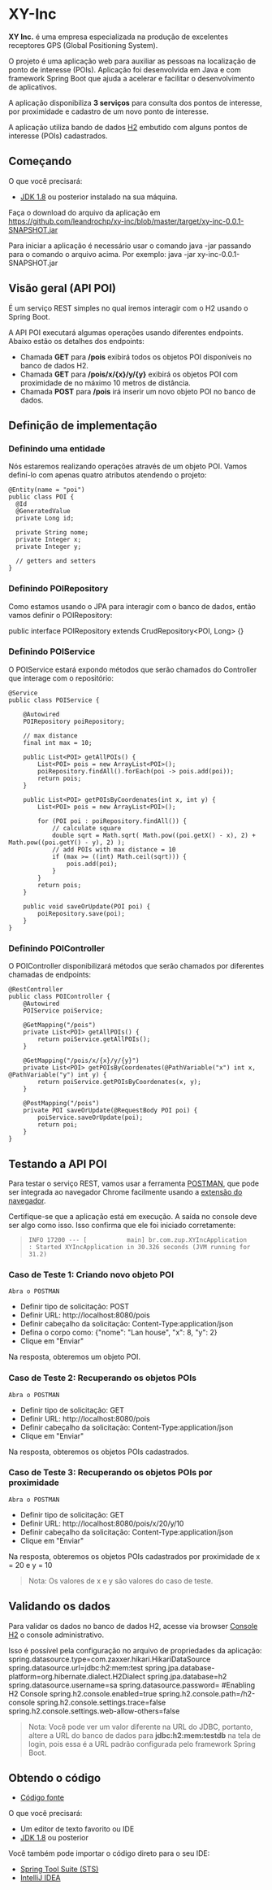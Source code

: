 # XY-Inc

**XY Inc.** é uma empresa especializada na produção de excelentes receptores GPS (Global Positioning System).

O projeto é uma aplicação web para auxiliar as pessoas na localização de ponto de interesse (POIs). Aplicação foi desenvolvida em Java e com framework Spring Boot que ajuda a acelerar e facilitar o desenvolvimento de aplicativos.

A aplicação disponibiliza **3 serviços** para consulta dos pontos de interesse, por proximidade e cadastro de um novo ponto de interesse.

A aplicação utiliza bando de dados [H2](http://www.h2database.com/html/main.html) embutido com alguns pontos de interesse (POIs) cadastrados.

## Começando

O que você precisará:
* [JDK 1.8](http://www.oracle.com/technetwork/java/javase/downloads/index.html) ou posterior instalado na sua máquina.

Faça o download do arquivo da aplicação em https://github.com/leandrochp/xy-inc/blob/master/target/xy-inc-0.0.1-SNAPSHOT.jar

Para iniciar a aplicação é necessário usar o comando java -jar passando para o comando o arquivo acima. Por exemplo: java -jar xy-inc-0.0.1-SNAPSHOT.jar

## Visão geral (API POI) 
É um serviço REST simples no qual iremos interagir com o H2 usando o Spring Boot.

A API POI executará algumas operações usando diferentes endpoints. Abaixo estão os detalhes dos endpoints:

* Chamada **GET** para **/pois** exibirá todos os objetos POI disponíveis no banco de dados H2.
* Chamada **GET** para **/pois/x/{x}/y/{y}** exibirá os objetos POI com proximidade de no máximo 10 metros de distância.
* Chamada **POST** para **/pois** irá inserir um novo objeto POI no banco de dados.

## Definição de implementação

### Definindo uma entidade
Nós estaremos realizando operações através de um objeto POI. Vamos definí-lo com apenas quatro atributos atendendo o projeto:

    @Entity(name = "poi")
    public class POI {
      @Id
      @GeneratedValue
      private Long id;
      
      private String nome;
      private Integer x;
      private Integer y;
      
      // getters and setters
    }

### Definindo POIRepository
Como estamos usando o JPA para interagir com o banco de dados, então vamos definir o POIRepository:

public interface POIRepository extends CrudRepository<POI, Long> {}

### Definindo POIService
O POIService estará expondo métodos que serão chamados do Controller que interage com o repositório:

    @Service
    public class POIService {
    
    	@Autowired
    	POIRepository poiRepository;
    	
    	// max distance
    	final int max = 10;
    	
    	public List<POI> getAllPOIs() {
    		List<POI> pois = new ArrayList<POI>();
    		poiRepository.findAll().forEach(poi -> pois.add(poi));
    		return pois;
    	}
    
    	public List<POI> getPOIsByCoordenates(int x, int y) {	
    		List<POI> pois = new ArrayList<POI>();
    		
    		for (POI poi : poiRepository.findAll()) {
    			// calculate square
    			double sqrt	= Math.sqrt( Math.pow((poi.getX() - x), 2) + Math.pow((poi.getY() - y), 2) );
    			// add POIs with max distance = 10
    			if (max >= ((int) Math.ceil(sqrt))) {
    				pois.add(poi);
    			}
    		}
    		return pois;
    	}
    	
    	public void saveOrUpdate(POI poi) {
    		poiRepository.save(poi);
    	}
    }

### Definindo POIController
O POIController disponibilizará métodos que serão chamados por diferentes chamadas de endpoints:

    @RestController
    public class POIController {
    	@Autowired
    	POIService poiService;
    	
    	@GetMapping("/pois")
    	private List<POI> getAllPOIs() {
    		return poiService.getAllPOIs();
    	}
    	
    	@GetMapping("/pois/x/{x}/y/{y}")
    	private List<POI> getPOIsByCoordenates(@PathVariable("x") int x, @PathVariable("y") int y) {
     		return poiService.getPOIsByCoordenates(x, y);
    	}
    	
    	@PostMapping("/pois")
    	private POI saveOrUpdate(@RequestBody POI poi) {
    		poiService.saveOrUpdate(poi);
    		return poi;
    	}
    }

## Testando a API POI
Para testar o serviço REST, vamos usar a ferramenta [POSTMAN](https://www.getpostman.com/), que pode ser integrada ao navegador Chrome facilmente usando a [extensão do navegador](https://chrome.google.com/webstore/detail/postman/fhbjgbiflinjbdggehcddcbncdddomop).

Certifique-se que a aplicação está em execução. A saída no console deve ser algo como isso. Isso confirma que ele foi iniciado corretamente:
> `INFO 17200 --- [           main] br.com.zup.XYIncApplication              : Started XYIncApplication in 30.326 seconds (JVM running for 31.2)`

### Caso de Teste 1: Criando novo objeto POI
`Abra o POSTMAN`

* Definir tipo de solicitação: POST
* Definir URL: http://localhost:8080/pois
* Definir cabeçalho da solicitação: Content-Type:application/json
* Defina o corpo como: {"nome": "Lan house", "x": 8, "y": 2}
* Clique em "Enviar"

Na resposta, obteremos um objeto POI.

### Caso de Teste 2: Recuperando os objetos POIs
`Abra o POSTMAN`

* Definir tipo de solicitação: GET
* Definir URL: http://localhost:8080/pois
* Definir cabeçalho da solicitação: Content-Type:application/json
* Clique em "Enviar"

Na resposta, obteremos os objetos POIs cadastrados.

### Caso de Teste 3: Recuperando os objetos POIs por proximidade
`Abra o POSTMAN`

* Definir tipo de solicitação: GET
* Definir URL: http://localhost:8080/pois/x/20/y/10
* Definir cabeçalho da solicitação: Content-Type:application/json
* Clique em "Enviar"

Na resposta, obteremos os objetos POIs cadastrados por proximidade de x = 20 e y = 10

> Nota: Os valores de x e y são valores do caso de teste.

## Validando os dados
Para validar os dados no banco de dados H2, acesse via browser [Console H2](http://localhost:8080/h2-console) o console administrativo.

Isso é possível pela configuração no arquivo de propriedades da aplicação:
    spring.datasource.type=com.zaxxer.hikari.HikariDataSource
    spring.datasource.url=jdbc:h2:mem:test
    spring.jpa.database-platform=org.hibernate.dialect.H2Dialect
    spring.jpa.database=h2
    spring.datasource.username=sa
    spring.datasource.password=
    #Enabling H2 Console
    spring.h2.console.enabled=true
    spring.h2.console.path=/h2-console
    spring.h2.console.settings.trace=false
    spring.h2.console.settings.web-allow-others=false

> Nota: Você pode ver um valor diferente na URL do JDBC, portanto, altere a URL do banco de dados para **jdbc:h2:mem:testdb** na tela de login, pois essa é a URL padrão configurada pelo framework Spring Boot.

## Obtendo o código
* [Código fonte](https://github.com/leandrochp/xy-inc)

O que você precisará:

* Um editor de texto favorito ou IDE
* [JDK 1.8](http://www.oracle.com/technetwork/java/javase/downloads/index.html) ou posterior

Você também pode importar o código direto para o seu IDE:
* [Spring Tool Suite (STS)](https://spring.io/guides/gs/sts)
* [IntelliJ IDEA](https://spring.io/guides/gs/intellij-idea/)


